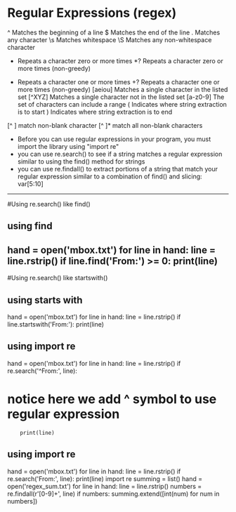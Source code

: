 # Regular Expressions (regex)


^ Matches the beginning of a line
$ Matches the end of the line
. Matches any character
\s Matches whitespace
\S Matches any non-whitespace character
* Repeats a character zero or more times
*? Repeats a character zero or more times (non-greedy)
+ Repeats a character one or more times
+? Repeats a character one or more times (non-greedy)
[aeiou] Matches a single character in the listed set
[^XYZ] Matches a single character not in the listed set
[a-z0-9] The set of characters can include a range
( Indicates where string extraction is to start
) Indicates where string extraction is to end

[^ ] match non-blank character
[^ ]* match all non-blank characters

- Before you can use regular expressions in your program, you must import the library
using "import re"
- you can use re.search() to see if a string matches a regular expression similar to using the find() method for strings
- you can use re.findall() to extract portions of a string that match your regular expression
similar to a combination of find() and slicing: var[5:10] 
---
#Using re.search() like find()
## using find
hand = open('mbox.txt')
for line in hand:
	line = line.rstrip()
	if line.find('From:') >= 0:
		print(line)
---
#Using re.search() like startswith()
## using starts with
hand = open('mbox.txt')
for line in hand:
	line = line.rstrip()
	if line.startswith('From:'):
		print(line)

## using import re
hand = open('mbox.txt')
for line in hand:
	line = line.rstrip()
	if re.search('^From:', line):
# notice here we add ^ symbol to use regular expression 
		print(line)


## using import re
hand = open('mbox.txt')
for line in hand:
	line = line.rstrip()
	if re.search('From:', line):
		print(line)
import re
summing = list()
hand = open('regex_sum.txt')
for line in hand:
        line = line.rstrip()
        numbers = re.findall(r'[0-9]+', line)
        if numbers:
                summing.extend([int(num) for num in numbers])
